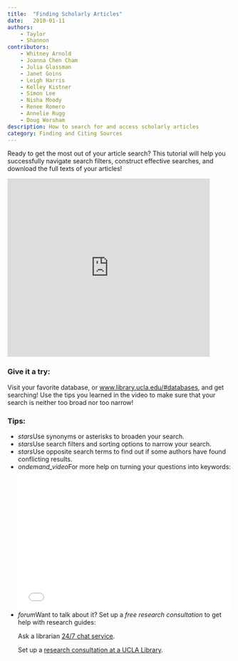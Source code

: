 ```yaml
---
title:  "Finding Scholarly Articles"
date:   2010-01-11
authors: 
    - Taylor
    - Shannon
contributors: 
    - Whitney Arnold
    - Joanna Chen Cham
    - Julia Glassman
    - Janet Goins
    - Leigh Harris
    - Kelley Kistner
    - Simon Lee
    - Nisha Moody
    - Renee Romero
    - Annelie Rugg
    - Doug Worsham
description: How to search for and access scholarly articles
category: Finding and Citing Sources
---
```


<p class="intro">Ready to get the most out of your article search? This tutorial will help you successfully navigate search filters, construct effective searches, and download the full texts of your articles!</p>

<iframe width="90%" height="400" src="https://www.youtube.com/embed/sH9h4xkY4ys" frameborder="0" allowfullscreen></iframe>


### Give it a try:

<p class="flow-text">Visit your favorite database, or <a href="http://www.library.ucla.edu/#databases" target="_blank">www.library.ucla.edu/#databases</a>, and get searching! Use the tips you learned in the video to make sure that your search is neither too broad nor too narrow!</p>
<!-- include embed-and-share-buttons.html ? -->

### Tips:

<ul class="collapsible" data-collapsible="expandable">
    <li>
      <div class="collapsible-header"><i class="material-icons">stars</i>Use synonyms or asterisks to broaden your search.</div>
    </li>
    <li>
      <div class="collapsible-header"><i class="material-icons">stars</i>Use search filters and sorting options to narrow your search. </div>
    </li>
    <li>
      <div class="collapsible-header"><i class="material-icons">stars</i>Use opposite search terms to find out if some authors have found conflicting results.</div>
    </li>
    <li>
      <div class="collapsible-header hoverable"><i class="material-icons">ondemand_video</i>For more help on turning your questions into keywords:</div>
      <div class="collapsible-body"><iframe width="100%" height="315" src="{{ '/embeds/turn-questions-into-keywords/' | prepend: site.baseurl }}" frameborder="0" allowfullscreen></iframe></div>
    </li>
    <li>
      <div class="collapsible-header hoverable"><i class="material-icons">forum</i>Want to talk about it? Set up a <em>free research consultation</em> to get help with research guides:</div>
      <div class="collapsible-body">
        <p>Ask a librarian <a href="http://library.ucla.edu/questions" target="_blank">24/7 chat service</a>.</p>
          <p>Set up a <a href="http://library.ucla.edu/questions" target="_blank">research consultation at a UCLA Library</a>.</p>
      </div>
    </li>
  </ul>
